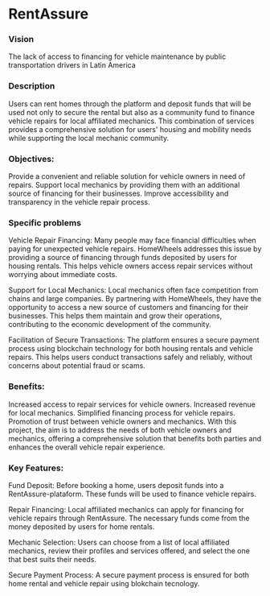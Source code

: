 # RentAssure

### Vision
The lack of access to financing for vehicle maintenance by public transportation drivers in Latin America

### Description
Users can rent homes through the platform and deposit funds that will be used not only to secure the rental but also as a community fund to finance vehicle repairs for local affiliated mechanics. This combination of services provides a comprehensive solution for users' housing and mobility needs while supporting the local mechanic community.

### Objectives:

Provide a convenient and reliable solution for vehicle owners in need of repairs. Support local mechanics by providing them with an additional source of financing for their businesses. Improve accessibility and transparency in the vehicle repair process.

### Specific problems

Vehicle Repair Financing: Many people may face financial difficulties when paying for unexpected vehicle repairs. HomeWheels addresses this issue by providing a source of financing through funds deposited by users for housing rentals. This helps vehicle owners access repair services without worrying about immediate costs.

Support for Local Mechanics: Local mechanics often face competition from chains and large companies. By partnering with HomeWheels, they have the opportunity to access a new source of customers and financing for their businesses. This helps them maintain and grow their operations, contributing to the economic development of the community.

Facilitation of Secure Transactions: The platform ensures a secure payment process using blockchain technology for both housing rentals and vehicle repairs. This helps users conduct transactions safely and reliably, without concerns about potential fraud or scams.

### Benefits:

Increased access to repair services for vehicle owners. Increased revenue for local mechanics. Simplified financing process for vehicle repairs. Promotion of trust between vehicle owners and mechanics. With this project, the aim is to address the needs of both vehicle owners and mechanics, offering a comprehensive solution that benefits both parties and enhances the overall vehicle repair experience.

### Key Features:

Fund Deposit: Before booking a home, users deposit funds into a RentAssure-plataform. These funds will be used to finance vehicle repairs.

Repair Financing: Local affiliated mechanics can apply for financing for vehicle repairs through RentAssure. The necessary funds come from the money deposited by users for home rentals.

Mechanic Selection: Users can choose from a list of local affiliated mechanics, review their profiles and services offered, and select the one that best suits their needs.

Secure Payment Process: A secure payment process is ensured for both home rental and vehicle repair using blokchain tecnology.

